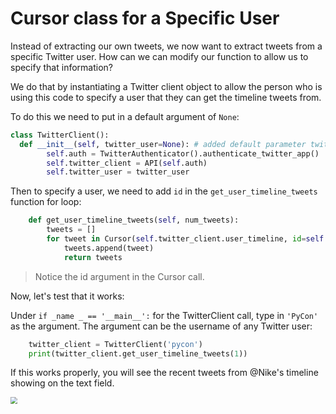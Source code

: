 # Cursor class for a Specific User

Instead of extracting our own tweets, we now want to extract tweets from a specific Twitter user. How can we can modify our function to allow us to specify that information?

We do that by instantiating a Twitter client object to allow the person who is using this code to specify a user that they can get the timeline tweets from.

To do this we need to put in a default argument of `None`:

```python
class TwitterClient():
  def __init__(self, twitter_user=None): # added default parameter twitter_user=None
        self.auth = TwitterAuthenticator().authenticate_twitter_app()
        self.twitter_client = API(self.auth)
        self.twitter_user = twitter_user
```

Then to specify a user, we need to add `id` in the `get_user_timeline_tweets` function for loop:

```python
    def get_user_timeline_tweets(self, num_tweets):
        tweets = []
        for tweet in Cursor(self.twitter_client.user_timeline, id=self.twitter_user).items(num_tweets): # added id parameter for twitter user of interest here 
            tweets.append(tweet)
            return tweets
```

> Notice the id argument in the Cursor call. 

Now, let's test that it works:

Under `if _name _ == '__main__':`  for the TwitterClient call, type in `'PyCon'` as the argument. The argument can be the username of any Twitter user:

```python
    twitter_client = TwitterClient('pycon')
    print(twitter_client.get_user_timeline_tweets(1))
```

If this works properly, you will see the recent tweets from @Nike's timeline showing on the text field.

<img src="https://i.ibb.co/PCmPpRZ/pycon.png" style="zoom: 67%;" />